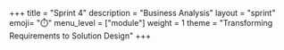 +++
title = "Sprint 4"
description = "Business Analysis"
layout = "sprint"
emoji= "⏱️"
menu_level = ["module"]
weight = 1
theme = "Transforming Requirements to Solution Design"
+++
